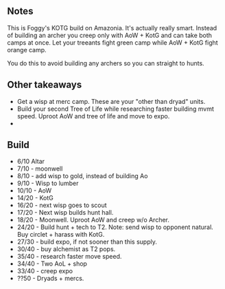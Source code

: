 ## Notes
This is Foggy's KOTG build on Amazonia. It's actually really smart. Instead of building an archer
you creep only with AoW + KotG and can take both camps at once. Let your treeants fight green camp
while AoW + KotG fight orange camp.

You do this to avoid building any archers so you can straight to hunts.

## Other takeaways
- Get a wisp at merc camp. These are your "other than dryad" units.
- Build your second Tree of Life while researching faster building mvmt speed. Uproot AoW and tree of life and move to expo. 
- 


## Build
- 6/10 Altar
- 7/10 - moonwell
- 8/10 - add wisp to gold, instead of building Ao
- 9/10 - Wisp to lumber
- 10/10 - AoW
- 14/20 - KotG
- 16/20 - next wisp goes to scout
- 17/20 - Next wisp builds hunt hall.
- 18/20 - Moonwell. Uproot AoW and creep w/o Archer.
- 24/20 - Build hunt + tech to T2. Note: send wisp to opponent natural. Buy circlet + harass with KotG.
- 27/30 - build expo, if not sooner than this supply.
- 30/40 - buy alchemist as T2 pops.
- 35/40 - research faster move speed.
- 34/40 - Two AoL + shop
- 33/40 - creep expo
- ??50 - Dryads + mercs.